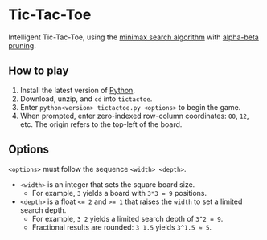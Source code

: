 # Tic-Tac-Toe
Intelligent Tic-Tac-Toe, using the [minimax search algorithm](https://en.wikipedia.org/wiki/Minimax) with [alpha-beta pruning](https://en.wikipedia.org/wiki/Alpha%E2%80%93beta_pruning).

## How to play
1. Install the latest version of [Python](https://www.python.org/downloads/).
2. Download, unzip, and `cd` into `tictactoe`.
3. Enter `python<version> tictactoe.py <options>` to begin the game.
4. When prompted, enter zero-indexed row-column coordinates: `00`, `12`, etc. The origin refers to the top-left of the board.
  
## Options
`<options>` must follow the sequence `<width> <depth>`.
- `<width>` is an integer that sets the square board size.
  - For example, `3` yields a board with `3*3 = 9` positions.
- `<depth>` is a float `<= 2` and `>= 1` that raises the `width` to set a limited search depth. 
  - For example, `3 2` yields a limited search depth of `3^2 = 9`.
  - Fractional results are rounded: `3 1.5` yields `3^1.5 ≈ 5`.
